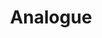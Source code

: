 ---
title: Analogue
company: analogue
logo: '<path d="M0.881779008,37.3053675 C2.54947063,33.5977851 6.33987701,31.311434 10.3973064,31.5656566 C15.2898856,31.8722063 19.196752,35.7589045 19.5286195,40.6498316 C19.8038382,44.705891 17.5371352,48.5080797 13.8382337,50.1949378 C10.1393322,51.881796 5.78228247,51.1003233 2.90019114,48.23311 C0.0180998141,45.3658967 -0.785912608,41.0129499 0.881779008,37.3053675 Z M17.8989899,10.3131313 C22.4834288,7.66743962 28.3217064,9.16105305 31.0846909,13.6351636 L31.2323232,13.8821549 L44.2491582,36.4276094 C45.5449611,38.6698754 45.8969143,41.3350728 45.2275861,43.8368445 C44.558258,46.3386162 42.9224811,48.4720131 40.6801347,49.7676768 C38.4370523,51.0629198 35.7712412,51.4138475 33.2693727,50.7432306 C30.8717488,50.100556 28.8129872,48.5701643 27.5062171,46.4691716 L27.3400673,46.1919192 L14.3232323,23.6531987 C13.0279893,21.4101163 12.6770615,18.7443052 13.3476785,16.2424367 C14.0182954,13.7405682 15.6555004,11.6076691 17.8989899,10.3131313 Z M152.592593,26.0976431 C155.245791,26.0976431 157.043771,27.1010101 157.89899,28.7912458 L157.89899,26.4208754 L161.265993,26.4208754 L161.265993,42.3804714 C161.265993,46.7575758 159.111111,51.026936 152.619529,51.026936 C148.316498,51.026936 145.084175,48.3333333 144.653199,44.6026936 L147.878788,43.8552189 C148.059397,46.2284136 150.021051,48.0561263 152.377336,48.0925657 L152.592593,48.0909091 C156.215488,48.0909091 157.86532,46.2255892 157.86532,42.4949495 L157.86532,40.016835 C157.037037,41.5925926 155.171717,42.8518519 152.592593,42.8518519 C148,42.8518519 144.666667,39.3703704 144.666667,34.4949495 C144.666667,29.8282828 147.858586,26.0976431 152.592593,26.0976431 Z M106.626263,25.8888889 C111.791246,25.8888889 113.79798,28.8316498 113.79798,32.2053872 L113.79798,40.8383838 C113.786384,41.7878849 113.858493,42.7365606 114.013468,43.6734007 L110.713805,43.6734007 C110.581104,42.9040605 110.520236,42.1240467 110.531987,41.3434343 C109.365667,43.1475667 107.363241,44.2265495 105.226683,44.2183936 L104.969697,44.2121212 C101.454545,44.2121212 99.1917997,41.7744108 99.1917997,39.047138 C99.1784512,35.9360269 101.434343,34.2390572 104.417508,33.8080808 L109.084175,33.1346801 C110.127946,32.993266 110.430976,32.4612795 110.430976,31.8417508 C110.430976,30.1582492 109.319865,28.7575758 106.700337,28.7575758 C105.717201,28.6894475 104.748081,29.0203074 104.011863,29.6754268 C103.275646,30.3305461 102.834433,31.254664 102.787879,32.2390572 L99.5622896,31.4848485 C99.9191919,28.1851852 102.929293,25.8888889 106.626263,25.8888889 Z M191.710438,25.8821549 C197.016835,25.8821549 200.000059,29.5387205 200.000059,34.9191919 C200.001018,35.2796453 199.976264,35.6397103 199.925926,35.996633 L186.942761,35.996633 C186.911511,37.3884265 187.447848,38.7330382 188.428424,39.721236 C189.409001,40.7094338 190.74942,41.256164 192.141414,41.2356902 C194.377609,41.3732764 196.401683,39.9178571 196.983165,37.7542088 L199.892256,38.7575758 C198.85734,42.0291473 195.815532,44.2333589 192.404502,44.2178046 L192.141414,44.2121212 C187.515152,44.2121212 183.461279,40.8451178 183.461279,34.993266 C183.461279,29.6060606 187.373737,25.8821549 191.710438,25.8821549 Z M133.501684,25.8821549 C138.666667,25.8821549 142.323232,29.7946128 142.323232,35.026936 C142.323232,40.2996633 138.666667,44.2121212 133.501684,44.2121212 C128.3367,44.2121212 124.680135,40.2996633 124.680135,35.026936 C124.680135,29.7542088 128.3367,25.8821549 133.501684,25.8821549 Z M168.781145,26.4208754 L168.781145,36.7912458 C168.781145,39.1616162 169.858586,41.2424242 172.693603,41.2424242 C175.387205,41.2424242 176.781145,39.4511785 176.781145,36.8316498 L176.781145,26.4208754 L180.148148,26.4208754 L180.148148,40.4814815 C180.150226,41.5479822 180.210924,42.6135625 180.329966,43.6734007 L177.104377,43.6734007 C177.009755,42.9838434 176.962506,42.2886115 176.962963,41.5925926 C176.026936,43.3838384 173.878788,44.2121212 171.872054,44.2121212 C167.83165,44.2121212 165.414141,41.2020202 165.414141,37.2895623 L165.414141,26.4208754 L168.781145,26.4208754 Z M68.4511785,18.2390572 L78.5521886,43.6734007 L74.7474747,43.6734007 L72.0538721,36.5690236 L60.7676768,36.5690236 L58.0740741,43.6734007 L54.3097643,43.6734007 L64.4107744,18.2390572 L68.4511785,18.2390572 Z M89.4323272,25.9205227 L89.6835017,25.9225589 C93.8114478,25.9225589 95.8518519,28.8989899 95.8518519,32.7373737 L95.8518519,43.6734007 L92.4848485,43.6734007 L92.4848485,33.3097643 C92.4848485,30.9057239 91.4814815,28.96633 88.4444444,28.96633 C85.7912458,28.96633 84.4040404,31.0808081 84.4040404,33.6801347 L84.4444444,43.6734007 L81.0774411,43.6734007 L81.0774411,26.4208754 L84.3771044,26.4208754 L84.3771044,28.8989899 C85.418869,27.07598 87.3452481,25.9478064 89.4323272,25.9205227 L89.4323272,25.9205227 Z M121.340067,17.7003367 L121.340067,43.6734007 L117.973064,43.6734007 L117.973064,17.7003367 L121.340067,17.7003367 Z M110.410774,35.4983165 L105.138047,36.2861953 C103.703704,36.5016835 102.626263,37.3232323 102.626263,38.8720539 C102.65368,39.5805908 102.967161,40.2477464 103.495089,40.7211049 C104.023017,41.1944634 104.720289,41.4335841 105.427609,41.3838384 C108.181818,41.3771044 110.43771,40.0505051 110.43771,36.2861953 L110.410774,36.2861953 L110.410774,35.4983165 Z M133.494949,28.8922559 C130.619529,28.8922559 128.107744,31.047138 128.107744,35.026936 C128.107744,39.006734 130.619529,41.1952862 133.494949,41.1952862 C136.37037,41.1952862 138.875421,39.047138 138.875421,35.026936 L138.882155,35.026936 C138.882155,31.047138 136.37037,28.8922559 133.494949,28.8922559 Z M153.063973,28.973064 C150.16835,28.973064 148.080808,31.1616162 148.080808,34.4949495 C148.080808,37.8282828 150.020202,40.016835 153.063973,40.016835 C155.986532,40.016835 158,37.8282828 158,34.4882155 L157.979798,34.4949495 C157.979798,31.1279461 155.959596,28.973064 153.063973,28.973064 Z M66.3636364,21.9023569 L62.020202,33.3097643 L70.7744108,33.3097643 L66.3636364,21.9023569 Z M191.771044,28.8316498 C189.266828,28.7886306 187.180463,30.7408722 187.057239,33.2424242 L196.484848,33.2424242 C196.410774,30.7643098 194.801347,28.8316498 191.771044,28.8316498 Z" />'
disc: false
cartridge: false
order: 37
---